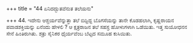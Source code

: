 +++
title = "44 ಏನಿದದ್ಭುತವೆನುತ ತಲೆಯನು"

+++
44. ಇದೇನು ಆಶ್ಚರ್ಯವೆನ್ನುತ್ತಾ ತಲೆ ಬಿದ್ದಿದ್ದ ಬೊಗಸೆಯನ್ನು ತಾನೇ ಕೊಡಹಲಾಗಿ, ಕೃಷ್ಣರಾಯನ ಪವಾಡಶಕ್ತಿಯನ್ನು ಏನೆಂದು ಹೇಳಲಿ ? ಆ ಕ್ಷತ್ರರಾಜನ ತಲೆ ಸಹಸ್ರ ಹೋಳುಗಳಾಗಿ ಒಡೆಯಿತು. ಇತ್ತ ಸುಯೋಧನನ ಸೇನೆ ಹಿಂತಿರುಗಿತು. ಶತ್ರು ಸೈನಿಕರ ಧೈರ್ಯವೆಂಬ ಬೆಟ್ಟದ ಸಮೂಹ ಕುಸಿಯಿತು.